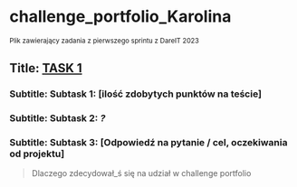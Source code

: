# challenge_portfolio_Karolina
<sub> Plik zawierający zadania z pierwszego sprintu z DareIT 2023
## Title: [TASK 1](#TASK-1)
### Subtitle: Subtask 1: [ilość zdobytych punktów na teście]
### Subtitle: Subtask 2: ***?***
### Subtitle: Subtask 3: [Odpowiedź na pytanie / cel, oczekiwania od projektu]
> Dlaczego zdecydował_ś się na udział w challenge portfolio

